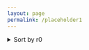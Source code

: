 ```yaml
---
layout: page
permalink: /placeholder1
---
```



<details>
<summary> Sort by r0 </summary>

+<details>
    <summary> r0= 1.2</summary>
   
    +<details>
        <summary>Sort by r1 </summary>
    
            +<details>
            <summary>r1 = 0.0 </summary>
    lipsum
            </details>
            
            +<details>
            <summary>r1 = 0.1 r0 </summary>
    lipsum
            </details>

            +<details>
            <summary>r1 = 0.5 r0 </summary>
    lipsum
            </details>
     </details>
    + <details>
      <summary>Sort by r_theta </summary>
      teste
        <p float="left">

        <img src="{{ site.baseurl }}/images/N1000L80rzero1.2r10.0rtheta0.1.png"  style="width: 300px;"/>

       <img src="{{ site.baseurl }}/images/N1000L80rzero1.2r10.0rtheta0.1.png"  style="width: 300px;"/>

      </p>
           <p align = "center">
      Fig.1 - 4K Mountains Wallpaper
      </p>
      </details>
    
    
    
    
    
    
    
+ <details>
    <summary> r0= 5.7</summary>
   
    + <details>
        <summary>Sort by r1 </summary>
            +<details>
            <summary>Sort by r1 </summary>
            r1 = 0.0
      </details>


    + <details>
      <summary>Sort by r_theta </summary>
      teste
        <p float="left">

        <img src="{{ site.baseurl }}/images/N1000L80rzero1.2r10.0rtheta0.1.png"  style="width: 300px;"/>

       <img src="{{ site.baseurl }}/images/N1000L80rzero1.2r10.0rtheta0.1.png"  style="width: 300px;"/>

      </p>
           <p align = "center">
      Fig.1 - 4K Mountains Wallpaper
      </p>
      </details>


    </details>
